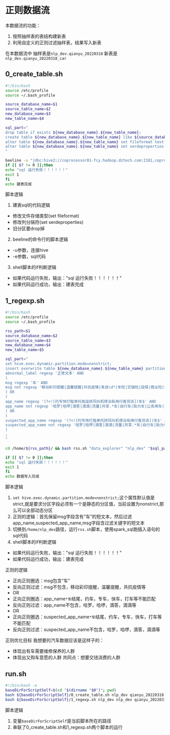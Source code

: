 # 正则数据流
本数据流的功能：
1. 按照抽样表的表结构建新表
2. 利用自定义的正则过滤抽样表，结果写入新表

在本数据流中
抽样表是`nlp_dev.qianyu_20220318`
新表是`nlp_dev.qianyu_20220318_car`

## 0_create_table.sh
```bash
#!/bin/bash
source /etc/profile
source ~/.bash_profile

source_database_name=$1
source_table_name=$2
new_database_name=$3
new_table_name=$4

sql_part="
drop table if exists ${new_database_name}.${new_table_name};
create table ${new_database_name}.${new_table_name} like ${source_database_name}.${source_table_name};
alter table ${new_database_name}.${new_table_name} set fileformat textfile;
alter table ${new_database_name}.${new_table_name} set serdeproperties('serialization.format'='\t', 'field.delim'='\t');
"

beeline -u "jdbc:hive2://coprocessor01-fcy.hadoop.dztech.com:2181,coprocessor02-fcy.hadoop.dztech.com:2181,coprocessor03-fcy.hadoop.dztech.com:2181/;serviceDiscoveryMode=zooKeeper;zooKeeperNamespace=hiveserver2" -e "$sql_part"
if [[ $? != 0 ]];then
echo "sql 运行失败！！！！！！"
exit 1
fi
echo 建表完成
```
脚本逻辑
1. 建表sql的代码逻辑
- 修改文件存储类型(set fileformat)
- 修改列分隔符(set serdeproperties)
- 旧分区要drop掉

2. beeline的命令行的脚本逻辑
- -u参数，连接hive
- -e参数，sql代码

3. shell脚本的if判断逻辑
- 如果代码运行失败，输出："sql 运行失败！！！！！！"
- 如果代码运行成功，输出：建表完成

## 1_regexp.sh
```bash
#!/bin/bash
source /etc/profile
source ~/.bash_profile

rss_path=$1
source_database_name=$2
source_table_name=$3
new_database_name=$4
new_table_name=$5

sql_part="
set hive.exec.dynamic.partition.mode=nonstrict;
insert overwrite table ${new_database_name}.${new_table_name} partition(the_date,file_no) select * from ${source_database_name}.${source_table_name} where 
abnormal_label regexp '正常文本' AND
(
msg regexp '车' AND
msg not regexp '移动彩印提醒|温馨提醒|共抗疫情|来自\d*|车险|交强险|投保|商业险|保险|强险|保费|车损|三者|首保|车船税|车船税|交强|财险|续保|机动车损失险|责任险|事故损失车辆|定损|理赔|报价单|报价|天气|[买购]房|房屋按揭|贷款装修|信用|征信|结婚|留学|进修|教育|旅游|飞机|电动车|摩托车|公务用车|卡车|叉车|大卡|吊车|升降车|物流车|验证码|登陆凭证|诈骗|动态密码|开通亲情网| \ 司机|叫车|快车|专车|出租|顺风车|拼车|车票|雅迪|老板|车商|线索|待回访客户|直通车|待跟进意向|及时联系客户|餐厅|车间|员工|服务请求|警情号|公车|用车人|柴油|退订|回[a-zA-Z]退|回[a-zA-Z][a-zA-Z]退|拒收回[a-zA-Z]|点击立即领取|点击链接|诚挚来电|恭喜您|瓜分|积分奖励|推荐|详情|违章|违规|违法|交警|超速|限速|乘用车|发货|租赁|儿童车|证券|获利|短线|冲高|投资|止盈点|基金|大盘|美股|港股|指数|理财|珍爱网|红娘|已购车房| \ 购车有房|购车购房|男士情况|男士条件|金联创|路况信息|车费|合伙人|好友申请|公安厅|绑定|登录|注册|官方旗舰店|小灵狗出行|车位|[0-9]*股|[0-9]*吨|银行客户|贷款逾期案件|失信执行人名单|黑名单|业主|维修|放假|面试|入职申请|学校|淘宝|客服|师傅|接单|中信建投|连信|快手科技|告警|节点|模块|CPU|接口|测试|集群|孩子|校门口|老师|家长|考试|借款申请|激活码' AND
) OR
(
app_name regexp '(?<![约专快打租单托拖运拼风叫机停泊有用行客货派])车$' AND
app_name not regexp '哈罗|哈啰|滴答|滴滴|流量|共享.*车|自行车|助力车|公务用车|公务车|旅行车|外卖|公车|出警|中车|卡车|叉车|大卡|吊车|升降车|证券|基金|法院|法律|信用卡|公安[厅局]|银行|资讯|重汽|电商|汽车金融' AND
) OR
(
suspected_app_name regexp '(?<![约专快打租单托拼风叫机停泊有用行客货派])车$' AND
suspected_app_name not regexp '哈罗|哈啰|滴答|滴滴|流量|共享.*车|自行车|助力车|公务用车|公务车|旅行车|外卖|公车|出警|中车|卡车|叉车|大卡|吊车|升降车|证券|基金|法院|法律|信用卡|公安[厅局]|银行|资讯|重汽|电商|汽车金融'
)
;
"

cd /home/${rss_path}/ && bash rss.sh "data_explorer" "nlp_dev" "$sql_part"

if [[ $? != 0 ]];then
echo "sql 运行失败！！！！！！"
exit 1
fi
echo 数据写入完成
```
脚本逻辑
1. `set hive.exec.dynamic.partition.mode=nonstrict;`这个属性默认值是strict,就是要求分区字段必须有一个是静态的分区值，当前设置为nonstrict,那么可以全部动态分区
2. 正则的逻辑：首先保留msg字段含有“车”的短文本，然后过滤app_name,suspected_app_name,msg字段含过滤关键字的短文本
3. 切换到`/home/nlp_dev`路径，运行`rss.sh`脚本，使用spark_sql跑插入语句的sql代码
4. shell脚本的if判断逻辑
- 如果代码运行失败，输出："sql 运行失败！！！！！！"
- 如果代码运行成功，输出：建表完成

正则的逻辑
- 正向正则圈选：msg包含“车”
- 反向正则过滤：msg不包含，移动彩印提醒，温馨提醒，共抗疫情等
- OR
- 正向正则圈选：app_name`*车`结尾，约车，专车，快车，打车等不能匹配
- 反向正则过滤：app_name不包含，哈罗，哈啰，滴答，滴滴等
- OR
- 正向正则圈选：suspected_app_name`*车`结尾，约车，专车，快车，打车等不能匹配
- 反向正则过滤：suspected_app_name不包含，哈罗，哈啰，滴答，滴滴等


正则优化目标
我想要的汽车数据应该是这样子的：
- 体现出有车需要维修保养的人群
- 体现出又购车意愿的人群
共同点：想要交钱消费的人群

## run.sh
```bash
#!/bin/bash -e
baseDirForScriptSelf=$(cd "$(dirname "$0")"; pwd)
bash ${baseDirForScriptSelf}/0_create_table.sh nlp_dev qianyu_20220318 nlp_dev qianyu_20220318_car
bash ${baseDirForScriptSelf}/1_regexp.sh nlp_dev nlp_dev qianyu_20220318 nlp_dev qianyu_20220318_car
```
脚本逻辑
1. 变量`baseDirForScriptSelf`是当前脚本所在的路径
2. 串联了0_create_table.sh和1_regexp.sh两个脚本的运行
